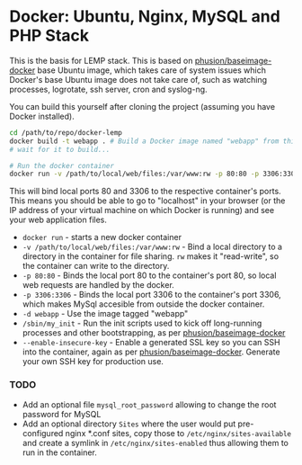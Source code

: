 # Docker: Ubuntu, Nginx, MySQL and PHP Stack

This is the basis for LEMP stack. This is based on [phusion/baseimage-docker](https://github.com/phusion/baseimage-docker) base Ubuntu image, which takes care of system issues which Docker's base Ubuntu image does not take care of, such as watching processes, logrotate, ssh server, cron and syslog-ng.

You can build this yourself after cloning the project (assuming you have Docker installed).

```bash
cd /path/to/repo/docker-lemp
docker build -t webapp . # Build a Docker image named "webapp" from this location "."
# wait for it to build...

# Run the docker container
docker run -v /path/to/local/web/files:/var/www:rw -p 80:80 -p 3306:3306 -d webapp /sbin/my_init --enable-insecure-key
```

This will bind local ports 80 and 3306 to the respective container's ports. This means you should be able to go to "localhost" in your browser (or the IP address of your virtual machine on which Docker is running) and see your web application files.

* `docker run` - starts a new docker container
* `-v /path/to/local/web/files:/var/www:rw` - Bind a local directory to a directory in the container for file sharing. `rw` makes it "read-write", so the container can write to the directory.
* `-p 80:80` - Binds the local port 80 to the container's port 80, so local web requests are handled by the docker.
* `-p 3306:3306` - Binds the local port 3306 to the container's port 3306, which makes MySql accesible from outside the docker container.
* `-d webapp` - Use the image tagged "webapp"
* `/sbin/my_init` - Run the init scripts used to kick off long-running processes and other bootstrapping, as per [phusion/baseimage-docker](https://github.com/phusion/baseimage-docker)
* `--enable-insecure-key` - Enable a generated SSL key so you can SSH into the container, again as per [phusion/baseimage-docker](https://github.com/phusion/baseimage-docker). Generate your own SSH key for production use.

### TODO

* Add an optional file `mysql_root_password` allowing to change the root password for MySQL
* Add an optional directory `Sites` where the user would put pre-configured nginx *.conf sites, copy those to `/etc/nginx/sites-available` and create a symlink in `/etc/nginx/sites-enabled` thus allowing them to run in the container.

